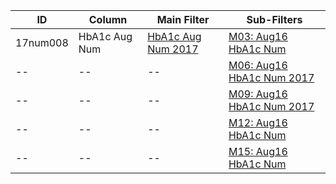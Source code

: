 ID | Column | Main Filter | Sub-Filters | 
-- | ------ | -------| -----------|
17num008| HbA1c Aug Num | [HbA1c Aug Num 2017](https://github.com/Edward-Yao31/Salud-Y-Vida-Report/blob/2017-Salud-Y-Vida-Report/main-filters/num/HbA1c%20Aug%20Num%202017) | [M03: Aug16 HbA1c Num](https://github.com/Edward-Yao31/Salud-Y-Vida-Report/blob/2017-Salud-Y-Vida-Report/sub-filters/num/M03:%20Aug16%20HbA1c%20Num%202017)
-- | --| --|[M06: Aug16 HbA1c Num 2017](https://github.com/Edward-Yao31/Salud-Y-Vida-Report/blob/2017-Salud-Y-Vida-Report/sub-filters/num/M06:%20Aug16%20HbA1c%20Num%202017)|
-- | --| --|[M09: Aug16 HbA1c Num 2017](https://github.com/Edward-Yao31/Salud-Y-Vida-Report/blob/2017-Salud-Y-Vida-Report/sub-filters/num/M09:%20Aug16%20HbA1c%20Num%202017)|
-- | --| --|[M12: Aug16 HbA1c Num](https://github.com/Edward-Yao31/Salud-Y-Vida-Report/blob/2017-Salud-Y-Vida-Report/sub-filters/num/M12:%20Aug16%20HbA1c%20Num%202017)|
-- | --| --|[M15: Aug16 HbA1c Num](https://github.com/Edward-Yao31/Salud-Y-Vida-Report/blob/2017-Salud-Y-Vida-Report/sub-filters/num/M15:%20Aug16%20HbA1c%20Num%202017)|
